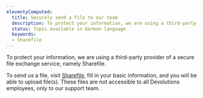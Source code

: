 ```yaml
---
eleventyComputed:
  title: Securely send a file to our team
  description: To protect your information, we are using a third-party provider of a secure file exchange service, namely Sharefile.
  status: Topic available in German language
  keywords:
  - Sharefile
---
```

To protect your information, we are using a third-party provider of a secure file exchange service, namely Sharefile.

To send us a file, visit [Sharefile](https://devolutions.sharefile.com/filedrop), fill in your basic information, and you will be able to upload file(s). These files are not accessible to all Devolutions employees, only to our support team.
